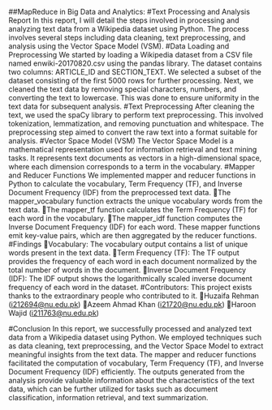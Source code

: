 ##MapReduce in Big Data and Analytics:
#Text Processing and Analysis Report
In this report, I will detail the steps involved in processing and analyzing text data from a Wikipedia dataset using Python. The process involves several steps including data cleaning, text preprocessing, and analysis using the Vector Space Model (VSM).
#Data Loading and Preprocessing
We started by loading a Wikipedia dataset from a CSV file named enwiki-20170820.csv using the pandas library. The dataset contains two columns: ARTICLE_ID and SECTION_TEXT. We selected a subset of the dataset consisting of the first 5000 rows for further processing.
Next, we cleaned the text data by removing special characters, numbers, and converting the text to lowercase. This was done to ensure uniformity in the text data for subsequent analysis.
#Text Preprocessing
After cleaning the text, we used the spaCy library to perform text preprocessing. This involved tokenization, lemmatization, and removing punctuation and whitespace. The preprocessing step aimed to convert the raw text into a format suitable for analysis.
#Vector Space Model (VSM)
The Vector Space Model is a mathematical representation used for information retrieval and text mining tasks. It represents text documents as vectors in a high-dimensional space, where each dimension corresponds to a term in the vocabulary.
#Mapper and Reducer Functions
We implemented mapper and reducer functions in Python to calculate the vocabulary, Term Frequency (TF), and Inverse Document Frequency (IDF) from the preprocessed text data.
The mapper_vocabulary function extracts the unique vocabulary words from the text data.
The mapper_tf function calculates the Term Frequency (TF) for each word in the vocabulary.
The mapper_idf function computes the Inverse Document Frequency (IDF) for each word.
These mapper functions emit key-value pairs, which are then aggregated by the reducer functions.
#Findings
Vocabulary: The vocabulary output contains a list of unique words present in the text data.
Term Frequency (TF): The TF output provides the frequency of each word in each document normalized by the total number of words in the document.
Inverse Document Frequency (IDF): The IDF output shows the logarithmically scaled inverse document frequency of each word in the dataset.
#Contributors:
This project exists thanks to the extraordinary people who contributed to it.
Huzaifa Rehman (i212694@nu.edu.pk)
Azeem Ahmad Khan (i21720@nu.edu.pk) 
Haroon Wajid (i211763@nu.edu.pk) 

#Conclusion
In this report, we successfully processed and analyzed text data from a Wikipedia dataset using Python. We employed techniques such as data cleaning, text preprocessing, and the Vector Space Model to extract meaningful insights from the text data. The mapper and reducer functions facilitated the computation of vocabulary, Term Frequency (TF), and Inverse Document Frequency (IDF) efficiently.
The outputs generated from the analysis provide valuable information about the characteristics of the text data, which can be further utilized for tasks such as document classification, information retrieval, and text summarization.


